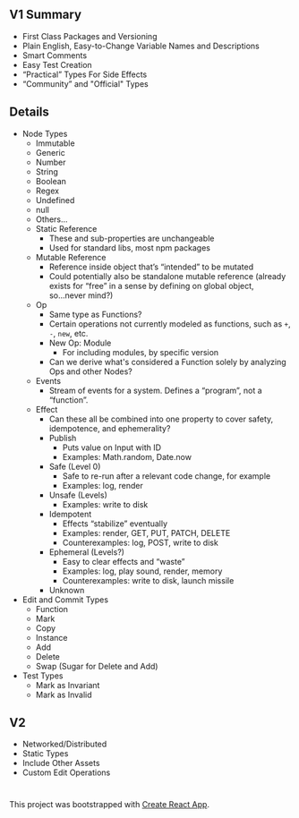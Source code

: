 ## V1 Summary

- First Class Packages and Versioning
- Plain English, Easy-to-Change Variable Names and Descriptions
- Smart Comments
- Easy Test Creation
- “Practical” Types For Side Effects
- “Community” and "Official" Types

## Details

- Node Types
  - Immutable
  - Generic
  - Number
  - String
  - Boolean
  - Regex
  - Undefined
  - null
  - Others...
  - Static Reference
    - These and sub-properties are unchangeable
    - Used for standard libs, most npm packages
  - Mutable Reference
    - Reference inside object that’s “intended” to be mutated
    - Could potentially also be standalone mutable reference (already exists for “free” in a sense by defining on global object, so...never mind?)
  - Op
    - Same type as Functions?
    - Certain operations not currently modeled as functions, such as `+`, `-`, `new`, etc.
    - New Op: Module
      - For including modules, by specific version
    - Can we derive what's considered a Function solely by analyzing Ops and other Nodes?
  - Events
    - Stream of events for a system. Defines a “program”, not a “function”.
  - Effect
    - Can these all be combined into one property to cover safety, idempotence, and ephemerality?
    - Publish
      - Puts value on Input with ID
      - Examples: Math.random, Date.now
    - Safe (Level 0)
      - Safe to re-run after a relevant code change, for example
      - Examples: log, render
    - Unsafe (Levels)
      - Examples: write to disk
    - Idempotent
      - Effects “stabilize” eventually
      - Examples: render, GET, PUT, PATCH, DELETE
      - Counterexamples: log, POST, write to disk
    - Ephemeral (Levels?)
      - Easy to clear effects and “waste”
      - Examples: log, play sound, render, memory
      - Counterexamples: write to disk, launch missile
    - Unknown
- Edit and Commit Types
  - Function
  - Mark
  - Copy
  - Instance
  - Add
  - Delete
  - Swap (Sugar for Delete and Add)
- Test Types
  - Mark as Invariant
  - Mark as Invalid

## V2
- Networked/Distributed
- Static Types
- Include Other Assets
- Custom Edit Operations

#

This project was bootstrapped with [Create React App](https://github.com/facebookincubator/create-react-app).